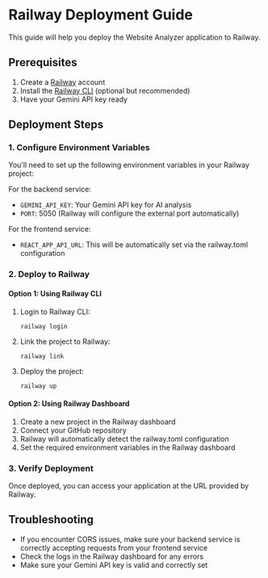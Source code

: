 # Railway Deployment Guide

This guide will help you deploy the Website Analyzer application to Railway.

## Prerequisites

1. Create a [Railway](https://railway.app/) account
2. Install the [Railway CLI](https://docs.railway.app/develop/cli) (optional but recommended)
3. Have your Gemini API key ready

## Deployment Steps

### 1. Configure Environment Variables

You'll need to set up the following environment variables in your Railway project:

For the backend service:
- `GEMINI_API_KEY`: Your Gemini API key for AI analysis
- `PORT`: 5050 (Railway will configure the external port automatically)

For the frontend service:
- `REACT_APP_API_URL`: This will be automatically set via the railway.toml configuration

### 2. Deploy to Railway

#### Option 1: Using Railway CLI

1. Login to Railway CLI:
   ```
   railway login
   ```

2. Link the project to Railway:
   ```
   railway link
   ```

3. Deploy the project:
   ```
   railway up
   ```

#### Option 2: Using Railway Dashboard

1. Create a new project in the Railway dashboard
2. Connect your GitHub repository
3. Railway will automatically detect the railway.toml configuration
4. Set the required environment variables in the Railway dashboard

### 3. Verify Deployment

Once deployed, you can access your application at the URL provided by Railway.

## Troubleshooting

- If you encounter CORS issues, make sure your backend service is correctly accepting requests from your frontend service
- Check the logs in the Railway dashboard for any errors
- Make sure your Gemini API key is valid and correctly set 